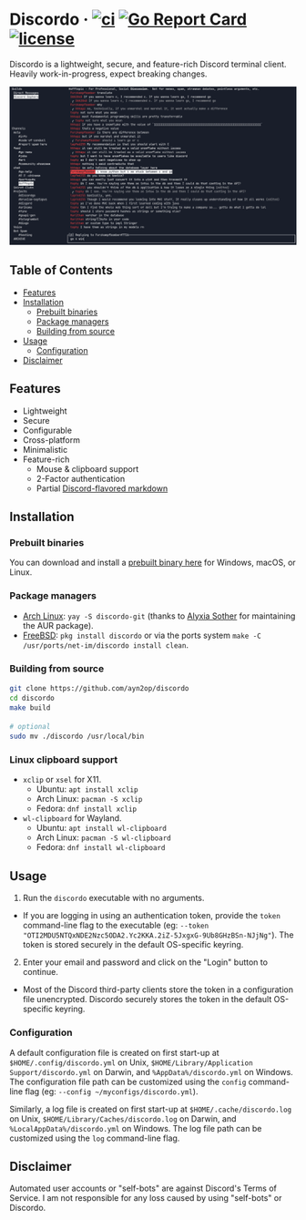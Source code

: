# Discordo &middot; [![ci](https://github.com/ayn2op/discordo/actions/workflows/ci.yml/badge.svg)](https://github.com/ayn2op/discordo/actions/workflows/ci.yml) [![Go Report Card](https://goreportcard.com/badge/github.com/ayn2op/discordo)](https://goreportcard.com/report/github.com/ayn2op/discordo) [![license](https://img.shields.io/github/license/ayn2op/discordo?logo=github)](https://github.com/ayn2op/discordo/blob/master/LICENSE)

Discordo is a lightweight, secure, and feature-rich Discord terminal client. Heavily work-in-progress, expect breaking changes.

![Preview](.github/preview.png)

## Table of Contents

- [Features](#features)
- [Installation](#installation)
  - [Prebuilt binaries](#prebuilt-binaries)
  - [Package managers](#package-managers)
  - [Building from source](#building-from-source)
- [Usage](#usage)
  - [Configuration](#configuration)
- [Disclaimer](#disclaimer)

## Features

- Lightweight
- Secure
- Configurable
- Cross-platform
- Minimalistic
- Feature-rich
  - Mouse & clipboard support
  - 2-Factor authentication
  - Partial [Discord-flavored markdown](https://support.discord.com/hc/en-us/articles/210298617-Markdown-Text-101-Chat-Formatting-Bold-Italic-Underline-)

## Installation

### Prebuilt binaries

You can download and install a [prebuilt binary here](https://nightly.link/ayn2op/discordo/workflows/ci/main) for Windows, macOS, or Linux.

### Package managers

- [Arch Linux](https://aur.archlinux.org/packages/discordo-git/): `yay -S discordo-git` (thanks to [Alyxia Sother](https://github.com/lexisother) for maintaining the AUR package).
- [FreeBSD](https://www.freshports.org/net-im/discordo): `pkg install discordo` or via the ports system `make -C /usr/ports/net-im/discordo install clean`.

### Building from source

```bash
git clone https://github.com/ayn2op/discordo
cd discordo
make build

# optional
sudo mv ./discordo /usr/local/bin
```

### Linux clipboard support

- `xclip` or `xsel` for X11.
  - Ubuntu: `apt install xclip`
  - Arch Linux: `pacman -S xclip`
  - Fedora: `dnf install xclip`
- `wl-clipboard` for Wayland.
  - Ubuntu: `apt install wl-clipboard`
  - Arch Linux: `pacman -S wl-clipboard`
  - Fedora: `dnf install wl-clipboard`

## Usage

1. Run the `discordo` executable with no arguments.

- If you are logging in using an authentication token, provide the `token` command-line flag to the executable (eg: `--token "OTI2MDU5NTQxNDE2Nzc5ODA2.Yc2KKA.2iZ-5JxgxG-9Ub8GHzBSn-NJjNg"`). The token is stored securely in the default OS-specific keyring.

2. Enter your email and password and click on the "Login" button to continue.

- Most of the Discord third-party clients store the token in a configuration file unencrypted. Discordo securely stores the token in the default OS-specific keyring.

### Configuration

A default configuration file is created on first start-up at `$HOME/.config/discordo.yml` on Unix, `$HOME/Library/Application Support/discordo.yml` on Darwin, and `%AppData%/discordo.yml` on Windows. The configuration file path can be customized using the `config` command-line flag (eg: `--config ~/myconfigs/discordo.yml`).

Similarly, a log file is created on first start-up at `$HOME/.cache/discordo.log` on Unix, `$HOME/Library/Caches/discordo.log` on Darwin, and `%LocalAppData%/discordo.yml` on Windows. The log file path can be customized using the `log` command-line flag.

## Disclaimer

Automated user accounts or "self-bots" are against Discord's Terms of Service. I am not responsible for any loss caused by using "self-bots" or Discordo.
